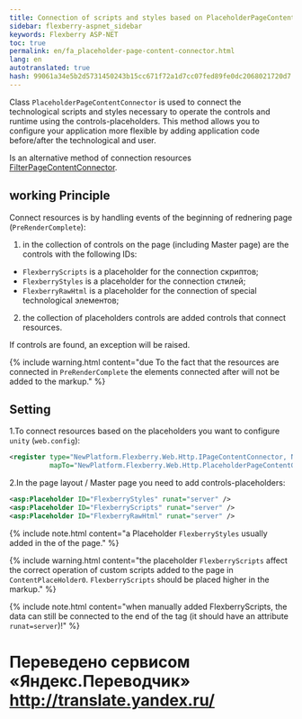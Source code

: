```yaml
--- 
title: Connection of scripts and styles based on PlaceholderPageContentConnector 
sidebar: flexberry-aspnet_sidebar 
keywords: Flexberry ASP-NET 
toc: true 
permalink: en/fa_placeholder-page-content-connector.html 
lang: en 
autotranslated: true 
hash: 99061a34e5b2d5731450243b15cc671f72a1d7cc07fed89fe0dc2068021720d7 
--- 
```


Class `PlaceholderPageContentConnector` is used to connect the technological scripts and styles necessary to operate the controls and runtime using the controls-placeholders. This method allows you to configure your application more flexible by adding application code before/after the technological and user. 

Is an alternative method of connection resources [FilterPageContentConnector](fa_filter-page-content-connector.html). 

## working Principle 

Connect resources is by handling events of the beginning of rednering page (`PreRenderComplete`): 

1. in the collection of controls on the page (including Master page) are the controls with the following IDs: 
* `FlexberryScripts` is a placeholder for the connection скриптов; 
* `FlexberryStyles` is a placeholder for the connection стилей; 
* `FlexberryRawHtml` is a placeholder for the connection of special technological элементов; 
2. the collection of placeholders controls are added controls that connect resources. 

If controls are found, an exception will be raised. 

{% include warning.html content="due To the fact that the resources are connected in `PreRenderComplete` the elements connected after will not be added to the markup." %} 

## Setting 

1.To connect resources based on the placeholders you want to configure `unity` (`web.config`): 

```xml
<register type="NewPlatform.Flexberry.Web.Http.IPageContentConnector, NewPlatform.Flexberry.Web.Http"
          mapTo="NewPlatform.Flexberry.Web.Http.PlaceholderPageContentConnector, NewPlatform.Flexberry.Web.Http" />
``` 

2.In the page layout / Master page you need to add controls-placeholders: 

```xml
<asp:Placeholder ID="FlexberryStyles" runat="server" />
<asp:Placeholder ID="FlexberryScripts" runat="server" />
<asp:Placeholder ID="FlexberryRawHtml" runat="server" />
``` 

{% include note.html content="a Placeholder `FlexberryStyles` usually added in the <head> of the page." %} 

{% include warning.html content="the placeholder `FlexberryScripts` affect the correct operation of custom scripts added to the page in `ContentPlaceHolder0`. `FlexberryScripts` should be placed higher in the markup." %} 

{% include note.html content="when manually added FlexberryScripts, the data can still be connected to the end of the <body> tag (it should have an attribute `runat=server`)!" %} 



 # Переведено сервисом «Яндекс.Переводчик» http://translate.yandex.ru/